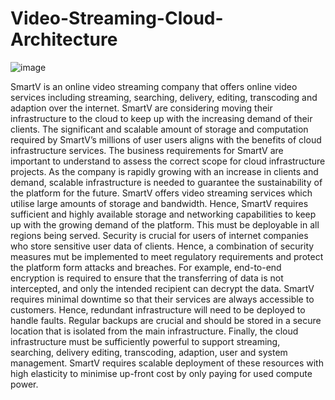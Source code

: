 # Video-Streaming-Cloud-Architecture

![image](https://github.com/user-attachments/assets/4dd8bf9a-241d-4165-8031-e147813a49d3)


SmartV is an online video streaming company that offers online video services including streaming, searching, delivery, editing, transcoding and adaption over the internet. SmartV are considering moving their infrastructure to the cloud to keep up with the increasing demand of their clients. The significant and scalable amount of storage and computation required by SmartV’s millions of user users aligns with the benefits of cloud infrastructure services. The business requirements for SmartV are important to understand to assess the correct scope for cloud infrastructure projects.
As the company is rapidly growing with an increase in clients and demand, scalable infrastructure is needed to guarantee the sustainability of the platform for the future. SmartV offers video streaming services which utilise large amounts of storage and bandwidth. Hence, SmartV requires sufficient and highly available storage and networking capabilities to keep up with the growing demand of the platform. This must be deployable in all regions being served. Security is crucial for users of internet companies who store sensitive user data of clients. Hence, a combination of security measures mut be implemented to meet regulatory requirements and protect the platform form attacks and breaches. For example, end-to-end encryption is required to ensure that the transferring of data is not intercepted, and only the intended recipient can decrypt the data.
SmartV requires minimal downtime so that their services are always accessible to customers. Hence, redundant infrastructure will need to be deployed to handle faults. Regular backups are crucial and should be stored in a secure location that is isolated from the main infrastructure. Finally, the cloud infrastructure must be sufficiently powerful to support streaming, searching, delivery editing, transcoding, adaption, user and system management. SmartV requires scalable deployment of these resources with high elasticity to minimise up-front cost by only paying for used compute power. 


